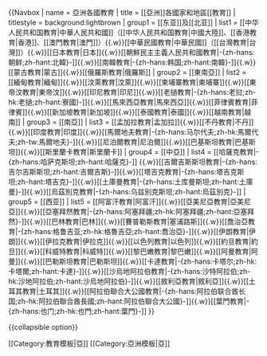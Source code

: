 {{Navbox
| name   = 亞洲各國教育
| title  = [[亞洲]]各國家和地區[[教育]]
| titlestyle = background:lightbrown
| group1 = [[东亚]]及[[北亚]]
| list1  = [[中华人民共和国教育|中華人民共和國]]（[[中华人民共和国教育|中國大陸]]、[[香港教育|香港]]、[[澳門教育|澳門]]）{{.w}}[[中華民國教育|中華民國]]（[[台灣教育|台灣]]）{{.w}}[[日本教育|日本]]{{.w}}[[朝鮮民主主義人民共和國教育|-{zh-hans:朝鲜;zh-hant:北韓}-]]{{.w}}[[南韓教育|-{zh-hans:韩国;zh-hant:南韓}-]]{{.w}}[[蒙古教育|蒙古]]{{.w}}[[俄羅斯教育|俄羅斯]]
| group2 = [[東南亞]]
| list2  = [[緬甸教育|緬甸]]{{.w}}[[汶萊教育|汶萊]]{{.w}}[[柬埔寨教育|柬埔寨]]{{.w}}[[東帝汶教育|東帝汶]]{{.w}}[[印尼教育|印尼]]{{.w}}[[老撾教育|-{zh-hans:老挝;zh-hk:老撾;zh-hant:寮國}-]]{{.w}}[[馬來西亞教育|馬來西亞]]{{.w}}[[菲律賓教育|菲律賓]]{{.w}}[[新加坡教育|新加坡]]{{.w}}[[泰國教育|泰國]]{{.w}}[[越南教育|越南]]
| group3 = [[南亞]]
| list3  = [[孟加拉教育|孟加拉]]{{.w}}[[不丹教育|不丹]]{{.w}}[[印度教育|印度]]{{.w}}[[馬爾地夫教育|-{zh-hans:马尔代夫;zh-hk:馬爾代夫;zh-tw:馬爾地夫}-]]{{.w}}[[尼泊爾教育|尼泊爾]]{{.w}}[[巴基斯坦教育|巴基斯坦]]{{.w}}[[斯里蘭卡教育|斯里蘭卡]]
| group4 = [[中亞]]
| list4  = [[哈薩克教育|-{zh-hans:哈萨克斯坦;zh-hant:哈薩克}-]] {{.w}}[[吉爾吉斯斯坦教育|-{zh-hans:吉尔吉斯斯坦;zh-hant:吉爾吉斯}-]]{{.w}}[[塔吉克教育|-{zh-hans:塔吉克斯坦;zh-hant:塔吉克}-]]{{.w}}[[土庫曼教育|-{zh-hans:土库曼斯坦;zh-hant:土庫曼}-]]{{.w}}[[烏茲別克教育|-{zh-hans:乌兹别克斯坦;zh-hant:烏茲別克}-]] 
| group5 = [[西亚]]
| list5  = [[阿富汗教育|阿富汗]]{{.w}}[[亞美尼亞教育|亞美尼亞]]{{.w}}[[亞塞拜然教育|-{zh-hans:阿塞拜疆;zh-hk:阿塞拜疆;zh-hant:亞塞拜然}-]]{{.w}}[[巴林教育|巴林]]{{.w}}[[賽普勒斯教育|塞浦路斯]]{{.w}}[[喬治亞教育|-{zh-hans:格鲁吉亚;zh-hk:格魯吉亞;zh-hant:喬治亞}-]]{{.w}}[[伊朗教育|伊朗]]{{.w}}[[伊拉克教育|伊拉克]]{{.w}}[[以色列教育|以色列]]{{.w}}[[約旦教育|約旦]]{{.w}}[[科威特教育|科威特]]{{.w}}[[黎巴嫩教育|黎巴嫩]]{{.w}}[[阿曼教育|阿曼]]{{.w}}[[巴勒斯坦教育|巴勒斯坦]]{{.w}}[[卡達教育|-{zh-hans:卡塔尔;zh-hk:卡塔爾;zh-hant:卡達}-]]{{.w}}[[沙烏地阿拉伯教育|-{zh-hans:沙特阿拉伯;zh-hk:沙地阿拉伯;zh-hant:沙烏地阿拉伯}-]]{{.w}}[[敘利亞教育|敘利亞]]{{.w}}[[土耳其教育|土耳其]]{{.w}}[[阿拉伯聯合大公國教育|-{zh-hans:阿拉伯联合酋长国;zh-hk:阿拉伯聯合酋長國;zh-hant:阿拉伯聯合大公國}-]]{{.w}}[[葉門教育|-{zh-hans:也门;zh-hk:也門;zh-hant:葉門}-]]
}}<noinclude>

{{collapsible option}}

[[Category:教育模板|亞]]
[[Category:亞洲模板|亞]]
</noinclude>